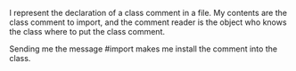 I represent the declaration of a class comment in a file.  My contents are the class comment to import, and the comment reader is the object who knows the class where to put the class comment.

Sending me the message #import makes me install the comment into the class.